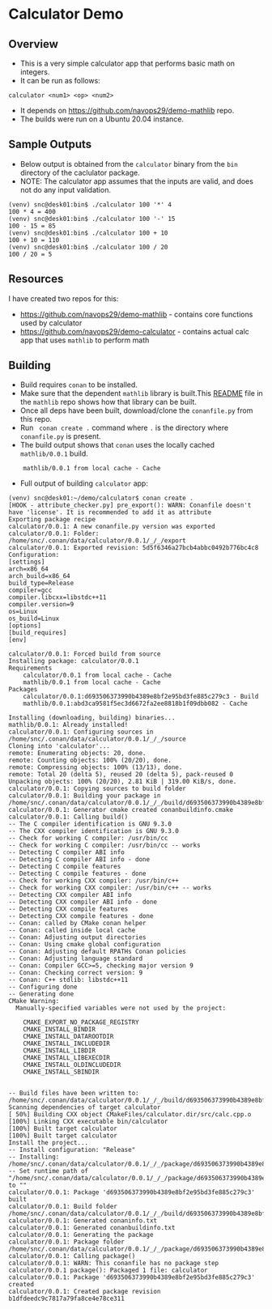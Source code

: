 # Calculator Demo
## Overview
* This is a very simple calculator app that performs basic math on integers.
* It can be run as follows:
```
calculator <num1> <op> <num2>
```
* It depends on https://github.com/navops29/demo-mathlib repo.
* The builds were run on a Ubuntu 20.04 instance.

## Sample Outputs
* Below output is obtained from the `calculator` binary from the `bin` directory of the caclulator package.
* NOTE: The calculator app assumes that the inputs are valid, and does not do any input validation.
```
(venv) snc@desk01:bin$ ./calculator 100 '*' 4
100 * 4 = 400
(venv) snc@desk01:bin$ ./calculator 100 '-' 15
100 - 15 = 85
(venv) snc@desk01:bin$ ./calculator 100 + 10
100 + 10 = 110
(venv) snc@desk01:bin$ ./calculator 100 / 20
100 / 20 = 5
```

## Resources
I have created two repos for this:
* https://github.com/navops29/demo-mathlib - contains core functions used by calculator
* https://github.com/navops29/demo-calculator - contains actual calc app that uses `mathlib` to perform math

## Building
* Build requires `conan` to be installed.
* Make sure that the dependent `mathlib` library is built.This [README](https://github.com/navops29/demo-mathlib/blob/master/README.md) file in the `mathlib` repo shows how that library can be built.
* Once all deps have been built, download/clone the `conanfile.py` from this repo.
* Run ` conan create .` command where `.` is the directory where `conanfile.py` is present.
* The build output shows that `conan` uses the locally cached `mathlib/0.0.1` build.
```
    mathlib/0.0.1 from local cache - Cache
```
* Full output of building `calculator` app:
```
(venv) snc@desk01:~/demo/calculator$ conan create .
[HOOK - attribute_checker.py] pre_export(): WARN: Conanfile doesn't have 'license'. It is recommended to add it as attribute
Exporting package recipe
calculator/0.0.1: A new conanfile.py version was exported
calculator/0.0.1: Folder: /home/snc/.conan/data/calculator/0.0.1/_/_/export
calculator/0.0.1: Exported revision: 5d5f6346a27bcb4abbc0492b776bc4c8
Configuration:
[settings]
arch=x86_64
arch_build=x86_64
build_type=Release
compiler=gcc
compiler.libcxx=libstdc++11
compiler.version=9
os=Linux
os_build=Linux
[options]
[build_requires]
[env]

calculator/0.0.1: Forced build from source
Installing package: calculator/0.0.1
Requirements
    calculator/0.0.1 from local cache - Cache
    mathlib/0.0.1 from local cache - Cache
Packages
    calculator/0.0.1:d693506373990b4389e8bf2e95bd3fe885c279c3 - Build
    mathlib/0.0.1:abd3ca9581f5ec3d6672fa2ee8818b1f09dbb082 - Cache

Installing (downloading, building) binaries...
mathlib/0.0.1: Already installed!
calculator/0.0.1: Configuring sources in /home/snc/.conan/data/calculator/0.0.1/_/_/source
Cloning into 'calculator'...
remote: Enumerating objects: 20, done.
remote: Counting objects: 100% (20/20), done.
remote: Compressing objects: 100% (13/13), done.
remote: Total 20 (delta 5), reused 20 (delta 5), pack-reused 0
Unpacking objects: 100% (20/20), 2.81 KiB | 319.00 KiB/s, done.
calculator/0.0.1: Copying sources to build folder
calculator/0.0.1: Building your package in /home/snc/.conan/data/calculator/0.0.1/_/_/build/d693506373990b4389e8bf2e95bd3fe885c279c3
calculator/0.0.1: Generator cmake created conanbuildinfo.cmake
calculator/0.0.1: Calling build()
-- The C compiler identification is GNU 9.3.0
-- The CXX compiler identification is GNU 9.3.0
-- Check for working C compiler: /usr/bin/cc
-- Check for working C compiler: /usr/bin/cc -- works
-- Detecting C compiler ABI info
-- Detecting C compiler ABI info - done
-- Detecting C compile features
-- Detecting C compile features - done
-- Check for working CXX compiler: /usr/bin/c++
-- Check for working CXX compiler: /usr/bin/c++ -- works
-- Detecting CXX compiler ABI info
-- Detecting CXX compiler ABI info - done
-- Detecting CXX compile features
-- Detecting CXX compile features - done
-- Conan: called by CMake conan helper
-- Conan: called inside local cache
-- Conan: Adjusting output directories
-- Conan: Using cmake global configuration
-- Conan: Adjusting default RPATHs Conan policies
-- Conan: Adjusting language standard
-- Conan: Compiler GCC>=5, checking major version 9
-- Conan: Checking correct version: 9
-- Conan: C++ stdlib: libstdc++11
-- Configuring done
-- Generating done
CMake Warning:
  Manually-specified variables were not used by the project:

    CMAKE_EXPORT_NO_PACKAGE_REGISTRY
    CMAKE_INSTALL_BINDIR
    CMAKE_INSTALL_DATAROOTDIR
    CMAKE_INSTALL_INCLUDEDIR
    CMAKE_INSTALL_LIBDIR
    CMAKE_INSTALL_LIBEXECDIR
    CMAKE_INSTALL_OLDINCLUDEDIR
    CMAKE_INSTALL_SBINDIR


-- Build files have been written to: /home/snc/.conan/data/calculator/0.0.1/_/_/build/d693506373990b4389e8bf2e95bd3fe885c279c3
Scanning dependencies of target calculator
[ 50%] Building CXX object CMakeFiles/calculator.dir/src/calc.cpp.o
[100%] Linking CXX executable bin/calculator
[100%] Built target calculator
[100%] Built target calculator
Install the project...
-- Install configuration: "Release"
-- Installing: /home/snc/.conan/data/calculator/0.0.1/_/_/package/d693506373990b4389e8bf2e95bd3fe885c279c3/bin/calculator
-- Set runtime path of "/home/snc/.conan/data/calculator/0.0.1/_/_/package/d693506373990b4389e8bf2e95bd3fe885c279c3/bin/calculator" to ""
calculator/0.0.1: Package 'd693506373990b4389e8bf2e95bd3fe885c279c3' built
calculator/0.0.1: Build folder /home/snc/.conan/data/calculator/0.0.1/_/_/build/d693506373990b4389e8bf2e95bd3fe885c279c3
calculator/0.0.1: Generated conaninfo.txt
calculator/0.0.1: Generated conanbuildinfo.txt
calculator/0.0.1: Generating the package
calculator/0.0.1: Package folder /home/snc/.conan/data/calculator/0.0.1/_/_/package/d693506373990b4389e8bf2e95bd3fe885c279c3
calculator/0.0.1: Calling package()
calculator/0.0.1: WARN: This conanfile has no package step
calculator/0.0.1 package(): Packaged 1 file: calculator
calculator/0.0.1: Package 'd693506373990b4389e8bf2e95bd3fe885c279c3' created
calculator/0.0.1: Created package revision b1dfdeedc9c7817a79fa8ce4e78ce311
```

